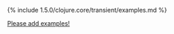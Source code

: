 {% include 1.5.0/clojure.core/transient/examples.md %}

[Please add examples!](https://github.com/arrdem/grimoire/edit/master/_includes/1.6.0/clojure.core/transient/examples.md)
